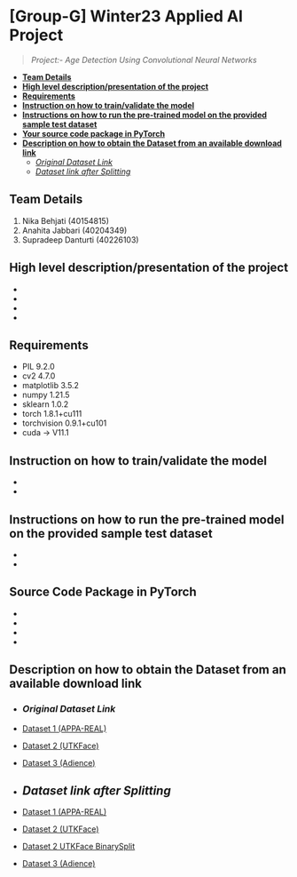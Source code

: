 # **[Group-G] Winter23 Applied AI Project**
> *Project:- Age Detection Using Convolutional Neural Networks*

- [**Team Details**](#team-details)
- [**High level description/presentation of the project**](#high-level-description-presentation-of-the-project)
- [**Requirements**](#requirements)
- [**Instruction on how to train/validate the model**](#instruction-on-how-to-train-validate-the-model)
- [**Instructions on how to run the pre-trained model on the provided sample test dataset**](#instructions-on-how-to-run-the-pre-trained-model-on-the-provided-sample-test-dataset)
- [**Your source code package in PyTorch**](#source-code-package-in-pytorch)
- [**Description on how to obtain the Dataset from an available download link**](#description-on-how-to-obtain-the-dataset-from-an-available-download-link)
  * [*Original Dataset Link*](#original-dataset-link)
  * [*Dataset link after Splitting*](#dataset-link-after-splitting)






## **Team Details**
1. Nika Behjati (40154815)
2. Anahita Jabbari (40204349)
3. Supradeep Danturti (40226103)

## **High level description/presentation of the project**
- 
-
- 
- 
## **Requirements**
- PIL                 9.2.0
- cv2                 4.7.0
- matplotlib          3.5.2
- numpy               1.21.5
- sklearn             1.0.2
- torch               1.8.1+cu111
- torchvision         0.9.1+cu101
- cuda -> V11.1 
## **Instruction on how to train/validate the model**
- 
- 
## **Instructions on how to run the pre-trained model on the provided sample test dataset**
- 
- 
## **Source Code Package in PyTorch**
- 
- 
- 
- 
## **Description on how to obtain the Dataset from an available download link**
 - ### *Original Dataset Link*
- [Dataset 1 (APPA-REAL)](https://www.kaggle.com/datasets/abhikjha/appa-real-face-cropped)
- [Dataset 2 (UTKFace)](https://www.kaggle.com/datasets/jangedoo/utkface-new) 
- [Dataset 3 (Adience)](https://www.kaggle.com/datasets/arcarcarc/adience-dataset-preprocessed)

 - ## *Dataset link after Splitting*

- [Dataset 1 (APPA-REAL)](https://drive.google.com/file/d/1RH7qDhMHaoc-geTPYyFOaTCSz55t6ujb/view?usp=sharing)
- [Dataset 2 (UTKFace)](https://drive.google.com/file/d/1xnCpeLVD-DQ0t3-ePJqSBOy6Fh5QMy_v/view?usp=sharing)
- [Dataset 2 UTKFace BinarySplit](https://drive.google.com/file/d/14uKBJwUZgMKRXsVvDAXk8dFjbYpmyPMb/view?usp=share_link)
- [Dataset 3 (Adience)](https://drive.google.com/file/d/1dKqpyg99OyuGnwvJTskDpps1HaUcjs2G/view?usp=sharing)
